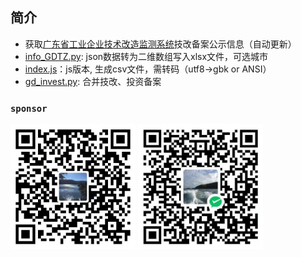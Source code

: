## 简介


- 获取[广东省工业企业技术改造监测系统](http://210.76.81.107/announcement)技改备案公示信息（自动更新）
- [info_GDTZ.py](/info_GDTZ.py): json数据转为二维数组写入xlsx文件，可选城市
- [index.js](/index.js)：js版本, 生成csv文件，需转码（utf8->gbk or ANSI）
- [gd_invest.py](/gd_invest.py): 合并技改、投资备案
  

### `sponsor`
<p>
    <img src=".\__pycache__\alipay.jpg"  height="200vm" style="object-fit:contain" alt="alipy"/>
    <img src=".\__pycache__\wechat.jpg" height="200vm" style="object-fit:contain" alt="weichat pay"/>
</p>
